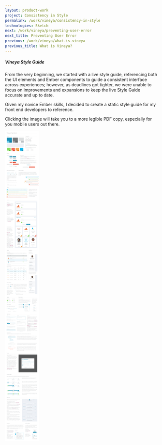 ```yaml
---
layout: product-work
project: Consistency in Style
permalink: /work/vineya/consistency-in-style
technologies: Sketch
next: /work/vineya/preventing-user-error
next_title: Preventing User Error
previous: /work/vineya/what-is-vineya
previous_title: What is Vineya?
---
```

##### Vineya Style Guide

From the very beginning, we started with a live style guide, referencing both the UI elements and Ember components to guide a consistent interface across experiences; however, as deadlines got tighter, we were unable to focus on improvements and expansions to keep the live Style Guide accurate and up to date.

Given my novice Ember skills, I decided to create a static style guide for my front end developers to reference. 

Clicking the image will take you to a more legible PDF copy, especially for you mobile users out there.

<p class="vineya-style-guide">
    <a href="/images/work/vineya/vineya_style_guide.pdf" target="_blank"><img alt="Vineya Style Guide" src="/images/work/vineya/vineya_style_guide.png"></a>
</p>